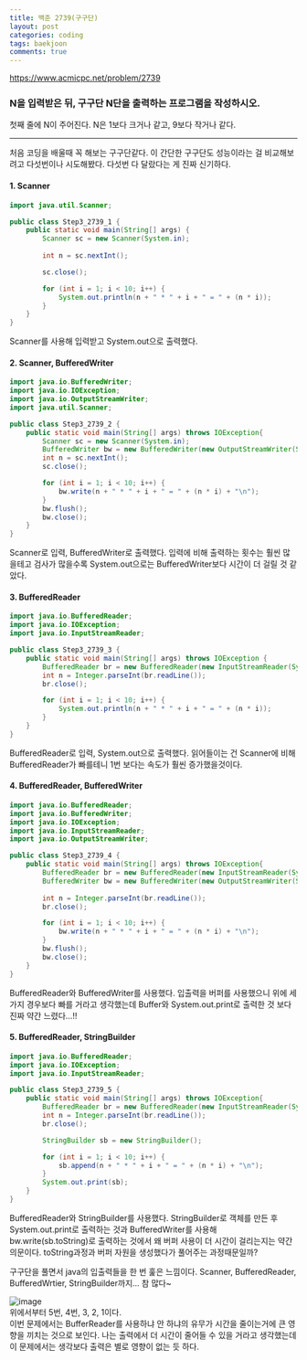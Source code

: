```yaml
---
title: 백준 2739(구구단)
layout: post
categories: coding
tags: baekjoon
comments: true
---
```

<https://www.acmicpc.net/problem/2739>
### N을 입력받은 뒤, 구구단 N단을 출력하는 프로그램을 작성하시오.   
첫째 줄에 N이 주어진다. N은 1보다 크거나 같고, 9보다 작거나 같다.
<hr>
처음 코딩을 배울때 꼭 해보는 구구단같다.    
이 간단한 구구단도 성능이라는 걸 비교해보려고 다섯번이나 시도해봤다. 다섯번 다 달랐다는 게 진짜 신기하다.    

#### 1. Scanner    
```java
import java.util.Scanner;

public class Step3_2739_1 {
    public static void main(String[] args) {
        Scanner sc = new Scanner(System.in);
        
        int n = sc.nextInt();

        sc.close();

        for (int i = 1; i < 10; i++) {
            System.out.println(n + " * " + i + " = " + (n * i));
        }
    }
}
```    
Scanner를 사용해 입력받고 System.out으로 출력했다.    

#### 2. Scanner, BufferedWriter     
```java
import java.io.BufferedWriter;
import java.io.IOException;
import java.io.OutputStreamWriter;
import java.util.Scanner;

public class Step3_2739_2 {
    public static void main(String[] args) throws IOException{
        Scanner sc = new Scanner(System.in);
        BufferedWriter bw = new BufferedWriter(new OutputStreamWriter(System.out));
        int n = sc.nextInt();
        sc.close();

        for (int i = 1; i < 10; i++) {
            bw.write(n + " * " + i + " = " + (n * i) + "\n");
        }
        bw.flush();
        bw.close();
    }
}
```    
Scanner로 입력, BufferedWriter로 출력했다.
입력에 비해 출력하는 횟수는 훨씬 많을테고 검사가 많을수록 System.out으로는 BufferedWriter보다 시간이 더 걸릴 것 같았다.    

#### 3. BufferedReader
```java
import java.io.BufferedReader;
import java.io.IOException;
import java.io.InputStreamReader;

public class Step3_2739_3 {
    public static void main(String[] args) throws IOException {
        BufferedReader br = new BufferedReader(new InputStreamReader(System.in));
        int n = Integer.parseInt(br.readLine());
        br.close();

        for (int i = 1; i < 10; i++) {
            System.out.println(n + " * " + i + " = " + (n * i));
        }
    }
}
```
BufferedReader로 입력, System.out으로 출력했다.
읽어들이는 건 Scanner에 비해 BufferedReader가 빠를테니 1번 보다는 속도가 훨씬 증가했을것이다.


#### 4. BufferedReader, BufferedWriter
```java
import java.io.BufferedReader;
import java.io.BufferedWriter;
import java.io.IOException;
import java.io.InputStreamReader;
import java.io.OutputStreamWriter;

public class Step3_2739_4 {
    public static void main(String[] args) throws IOException{
        BufferedReader br = new BufferedReader(new InputStreamReader(System.in));
        BufferedWriter bw = new BufferedWriter(new OutputStreamWriter(System.out));
        
        int n = Integer.parseInt(br.readLine());
        br.close();

        for (int i = 1; i < 10; i++) {
            bw.write(n + " * " + i + " = " + (n * i) + "\n");
        }
        bw.flush();
        bw.close();
    }
}
```    
BufferedReader와 BufferedWriter를 사용했다. 입출력을 버퍼를 사용했으니 위에 세가지 경우보다 빠를 거라고 생각했는데 Buffer와 System.out.print로 출력한 것 보다 진짜 약간 느렸다...!!    

#### 5. BufferedReader, StringBuilder
```java
import java.io.BufferedReader;
import java.io.IOException;
import java.io.InputStreamReader;

public class Step3_2739_5 {
    public static void main(String[] args) throws IOException{
        BufferedReader br = new BufferedReader(new InputStreamReader(System.in));
        int n = Integer.parseInt(br.readLine());
        br.close();

        StringBuilder sb = new StringBuilder();

        for (int i = 1; i < 10; i++) {
            sb.append(n + " * " + i + " = " + (n * i) + "\n");
        }
        System.out.print(sb);
    }
}
```    
BufferedReader와 StringBuilder를 사용했다. StringBuilder로 객체를 만든 후 System.out.print로 출력하는 것과 BufferedWriter를 사용해 bw.write(sb.toString)로 출력하는 것에서 왜 버퍼 사용이
더 시간이 걸리는지는 약간 의문이다. toString과정과 버퍼 자원을 생성했다가 풀어주는 과정때문일까?    
    
    
구구단을 풀면서 java의 입출력들을 한 번 훑은 느낌이다. Scanner, BufferedReader, BufferedWrtier, StringBuilder까지... 참 많다~

![image](https://user-images.githubusercontent.com/68698007/122775759-6fcd4780-d2e5-11eb-97d5-5eab26af59e2.png)     
위에서부터 5번, 4번, 3, 2, 1이다.    
이번 문제에서는 BufferReader를 사용하냐 안 하냐의 유무가 시간을 줄이는거에 큰 영향을 끼치는 것으로 보인다. 나는 출력에서 더 시간이 줄어들 수 있을 거라고 생각했는데 이 문제에서는 생각보다 출력은 별로 영향이 없는 듯 하다. 

